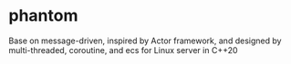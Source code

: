 # phantom
Base on message-driven, inspired by Actor framework, and designed by multi-threaded, coroutine, and ecs for Linux server in C++20
